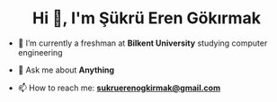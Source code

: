<h1 align="center">Hi 👋, I'm Şükrü Eren Gökırmak</h1>

- 🌱 I’m currently a freshman at <b>Bilkent University</b> studying computer engineering

- 💬 Ask me about **Anything**

- 📫 How to reach me: **sukruerenogkirmak@gmail.com**
